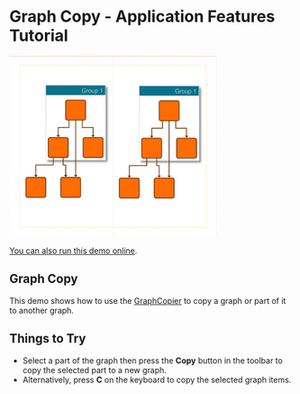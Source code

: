 # Graph Copy - Application Features Tutorial

<img src="../../resources/image/tutorial3graphcopy.png" alt="demo-thumbnail" height="320"/>

[You can also run this demo online](https://live.yworks.com/demos/03-tutorial-application-features/graph-copy/index.html).

## Graph Copy

This demo shows how to use the [GraphCopier](https://docs.yworks.com/yfileshtml/#/api/GraphCopier) to copy a graph or part of it to another graph.

## Things to Try

- Select a part of the graph then press the **Copy** button in the toolbar to copy the selected part to a new graph.
- Alternatively, press **C** on the keyboard to copy the selected graph items.
